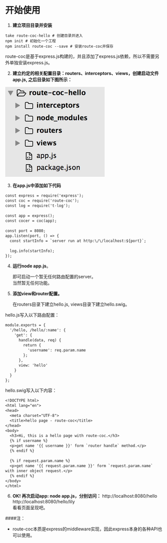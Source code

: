# 开始使用
1. **建立项目目录并安装**
```
take route-coc-hello # 创建目录并进入
npm init # 初始化一个工程
npm install route-coc --save # 安装route-coc并保存
```
route-coc是基于express.js构建的，并且添加了express.js依赖，所以不需要另外单独安装express.js。

2. **建立约定的相关配置目录：routers、interceptors、views，创建启动文件app.js, 之后目录如下图所示：**

  ![项目目录](project-dir.png)

3. **在app.js中添加如下代码**

  ```
  const express = require('express');
  const coc = require('route-coc');
  const log = require('t-log');

  const app = express();
  const cocer = coc(app);

  const port = 8080;
  app.listen(port, () => {
    const startInfo = `server run at http:\/\/localhost:${port}`;

    log.info(startInfo);
  });
  ```

4. **运行node app.js**。

   即可启动一个暂无任何路由配置的server。<br>当然暂无任何功能。
   
5. **添加view和router配置。**

   在routers目录下建立hello.js, views目录下建立hello.swig。

  hello.js写入以下路由配置：

  ```
  module.exports = {
    '/hello, /hello/:name': {
      'get': {
        handle(data, req) {
          return {
            'username': req.param.name
          };
        },
        view: 'hello'
      }
    }
  };
  ```

  hello.swig写入以下内容：

  ```
  <!DOCTYPE html>
  <html lang="en">
  <head>
    <meta charset="UTF-8">
    <title>hello page - route-coc</title>
  </head>
  <body>
    <h3>Hi, this is a hello page with route-coc.</h3>
    {% if username %}
    <p>get name '{{ username }}' form `router handle` method.</p>
    {% endif %}

    {% if request.param.name %}
    <p>get name '{{ request.param.name }}' form `request.param.name` with inner object request.</p>
    {% endif %}
  </body>
  </html>
  ```

6. **OK! 再次启动app: node app.js，分别访问：**
http://localhost:8080/hello<br>
http://localhost:8080/hello/lily
<br>看看页面呈现吧。 

####注：
* route-coc本质是express的middleware实现，因此express本身的各种API也可以使用。
